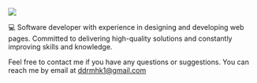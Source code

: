 ![](https://komarev.com/ghpvc/?username=Dan1el71)
<!--
**Dan1el71/Dan1el71** is a ✨ _special_ ✨ repository because its `README.md` (this file) appears on your GitHub profile.

Here are some ideas to get you started:

- 🔭 I’m currently working on ...
- 🌱 I’m currently learning ...
- 👯 I’m looking to collaborate on ...
- 🤔 I’m looking for help with ...
- 💬 Ask me about ...
- 📫 How to reach me: ...
- 😄 Pronouns: ...
- ⚡ Fun fact: ...
-->
💻 Software developer with experience in designing and developing web pages. Committed to delivering high-quality solutions and constantly improving skills and knowledge.

Feel free to contact me if you have any questions or suggestions. You can reach me by email at ddrmhk1@gmail.com
